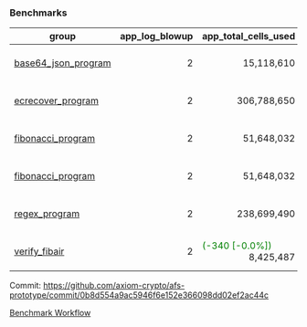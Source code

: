 ### Benchmarks
| group | app_log_blowup | app_total_cells_used | app_total_cycles | app_total_proof_time_ms | leaf_log_blowup | leaf_total_cells_used | leaf_total_cycles | leaf_total_proof_time_ms | instance | alloc |
|---|---|---|---|---|---|---|---|---|---|---|
| [ base64_json_program ](https://github.com/axiom-crypto/afs-prototype/blob/gh-pages/benchmarks/individual/base64_json-2-2-64cpu-linux-arm64-mimalloc.md) | <div style='text-align: right'> 2 </div>  | <div style='text-align: right'> 15,118,610 </div>  | <div style='text-align: right'> 217,352 </div>  | <span style='color: red'>(+21.0 [+0.8%])</span><div style='text-align: right'> 2,653.0 </div>  | <div style='text-align: right'> 2 </div>  | <span style='color: green'>(-500 [-0.0%])</span><div style='text-align: right'> 294,419,401 </div>  | <span style='color: green'>(-43 [-0.0%])</span><div style='text-align: right'> 6,776,016 </div>  | <span style='color: red'>(+510.0 [+1.5%])</span><div style='text-align: right'> 35,340.0 </div>  | 64cpu-linux-arm64 | mimalloc |
| [ ecrecover_program ](https://github.com/axiom-crypto/afs-prototype/blob/gh-pages/benchmarks/individual/ecrecover-2-2-64cpu-linux-arm64-mimalloc.md) | <div style='text-align: right'> 2 </div>  | <div style='text-align: right'> 306,788,650 </div>  | <div style='text-align: right'> 5,788,311 </div>  | <div style='text-align: right'> 38,000.0 </div>  | <div style='text-align: right'> - </div>  | <div style='text-align: right'> - </div>  | <div style='text-align: right'> - </div>  | <div style='text-align: right'> - </div>  | 64cpu-linux-arm64 | mimalloc |
| [ fibonacci_program ](https://github.com/axiom-crypto/afs-prototype/blob/gh-pages/benchmarks/individual/fibonacci-2-2-64cpu-linux-arm64-mimalloc.md) | <div style='text-align: right'> 2 </div>  | <div style='text-align: right'> 51,648,032 </div>  | <div style='text-align: right'> 1,500,219 </div>  | <span style='color: green'>(-61.0 [-0.9%])</span><div style='text-align: right'> 6,393.0 </div>  | <div style='text-align: right'> 2 </div>  | <span style='color: red'>(+2,890 [+0.0%])</span><div style='text-align: right'> 143,618,293 </div>  | <span style='color: red'>(+261 [+0.0%])</span><div style='text-align: right'> 3,506,580 </div>  | <span style='color: green'>(-153.0 [-0.9%])</span><div style='text-align: right'> 17,729.0 </div>  | 64cpu-linux-arm64 | mimalloc |
| [ fibonacci_program ](https://github.com/axiom-crypto/afs-prototype/blob/gh-pages/benchmarks/individual/fibonacci-2-2-64cpu-linux-x64-jemalloc.md) | <div style='text-align: right'> 2 </div>  | <div style='text-align: right'> 51,648,032 </div>  | <div style='text-align: right'> 1,500,219 </div>  | <span style='color: red'>(+132.0 [+1.9%])</span><div style='text-align: right'> 6,983.0 </div>  | <div style='text-align: right'> 2 </div>  | <div style='text-align: right'> 143,616,133 </div>  | <div style='text-align: right'> 3,506,287 </div>  | <span style='color: green'>(-370.0 [-1.9%])</span><div style='text-align: right'> 18,879.0 </div>  | 64cpu-linux-x64 | jemalloc |
| [ regex_program ](https://github.com/axiom-crypto/afs-prototype/blob/gh-pages/benchmarks/individual/regex-2-2-64cpu-linux-arm64-mimalloc.md) | <div style='text-align: right'> 2 </div>  | <div style='text-align: right'> 238,699,490 </div>  | <div style='text-align: right'> 4,181,278 </div>  | <span style='color: red'>(+129.0 [+0.5%])</span><div style='text-align: right'> 27,254.0 </div>  | <div style='text-align: right'> 2 </div>  | <span style='color: red'>(+30,050 [+0.0%])</span><div style='text-align: right'> 314,876,690 </div>  | <span style='color: red'>(+2,851 [+0.0%])</span><div style='text-align: right'> 7,309,762 </div>  | <span style='color: red'>(+265.0 [+0.7%])</span><div style='text-align: right'> 37,247.0 </div>  | 64cpu-linux-arm64 | mimalloc |
| [ verify_fibair ](https://github.com/axiom-crypto/afs-prototype/blob/gh-pages/benchmarks/individual/verify_fibair-2-2-64cpu-linux-arm64-mimalloc.md) | <div style='text-align: right'> 2 </div>  | <span style='color: green'>(-340 [-0.0%])</span><div style='text-align: right'> 8,425,487 </div>  | <span style='color: red'>(+22 [+0.0%])</span><div style='text-align: right'> 198,519 </div>  | <span style='color: green'>(-9.0 [-0.5%])</span><div style='text-align: right'> 1,644.0 </div>  | <div style='text-align: right'> - </div>  | <div style='text-align: right'> - </div>  | <div style='text-align: right'> - </div>  | <div style='text-align: right'> - </div>  | 64cpu-linux-arm64 | mimalloc |


Commit: https://github.com/axiom-crypto/afs-prototype/commit/0b8d554a9ac5946f6e152e366098dd02ef2ac44c

[Benchmark Workflow](https://github.com/axiom-crypto/afs-prototype/actions/runs/12080709358)
